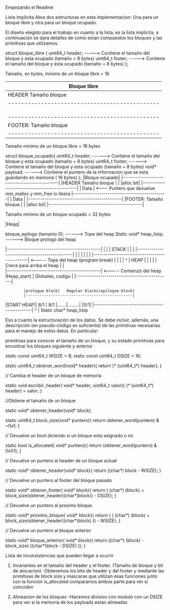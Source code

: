 Empezando el Readme

Lista implicita
Abra dos estructuras en esta implementacion: Una para un bloque libre y otra para un bloque ocupado.

El diseño elegido para el trabajo en cuanto a la lista, es la lista implicita, a continuación se dará detalles de como estan compuestos los bloques y las primitivas que utilizamos.

struct bloque_libre {
  uint64_t header;            -----> Contiene el tamaño del bloque y esta ocupado (tamaño = 8 bytes)
  uint64_t footer;            -----> Contiene el tamaño del bloque y esta ocupado  (tamaño = 8 bytes)
};

Tamaño, en bytes, minimo de un bloque libre = 16


|Bloque libre|
 |----------------------------------------------|
 |HEADER    Tamaño bloque |     |     |alloc bit| (64 bits)
 |----------------------------------------------|
 |                                              |
 |                                              |
 |                                              |
 |----------------------------------------------|
 |FOOTER: Tamaño bloque   |     |     |alloc bit| (64 bits)
 |----------------------------------------------|

Tamaño minimo de un bloque libre =  16 bytes

struct bloque_ocupado{
  uint64_t header;          ------> Contiene el tamaño del bloque y esta ocupado (tamaño = 8 bytes)
  uint64_t footer;          ------> Contiene el tamaño del bloque y esta ocupado  (tamaño = 8 bytes)
  void* payload;            ------> Contiene el puntero de la informacion que se esta guardando en memoria ( 16 bytes)
};
|Bloque ocupado|
|----------------------------------------------|
|HEADER    Tamaño bloque |     |     |alloc bit|
|----------------------------------------------|
|               Data                           | <--- Puntero que devuelve mm_malloc y mm_free lo libera
|----------------------------------------------|
|               Data                           |
|----------------------------------------------|
|FOOTER: Tamaño bloque   |     |     |alloc bit|
|----------------------------------------------|

Tamaño minimo de un bloque ocupado = 32 bytes

|Heap|

 bloque_epilogo (tamanio 0);        ------> Tope del heap
Static void*  heap_listp;           ------> Bloque prologo del heap

|----------------------------------------------|
|                                              |
|                  STACK                       |
|                                              |
|----------------------------------------------|
|                                              |
|                                              |
|                                              |
|----------------------------------------------|  <----- Tope del heap (program break)
|                                              |
|                                              |  ^
|                  HEAP                        |  |
|                                              |  |  Crece para arriba el heap
|                                              |  
|----------------------------------------------|  <----- Comienzo del heap (Heap_start)
|                Globales, codigo              |
|----------------------------------------------|


            |prologue block|   Regular blocks|epilogue block|
            |-----------------------------------------------|
|START HEAP|| 8/1  |  8/1  |.......|.........|          |0/1|
            |-----------------------------------------------|
                  ^
                  |
                  Static char* heap_listp


Eso a cuanto la estructuración de los datos. Se debe incluir, además, una descripción (en pseudo-código es suficiente) de las primitivas necesarias para el manejo de estos datos. En particular:

primitivas para conocer el tamaño de un bloque, y su estado
primitivas para encontrar los bloques siguiente y anterior

static const uint64_t WSIZE = 8;
static const uint64_t DSIZE = 16;

static uint64_t obtener_word(void* header){
   return (* (uint64_t*)  header);
}

// Cambia el header de un bloque de memoria

static void escribir_header( void* header, uint64_t valor){
   (* (uint64_t*) header) = valor;
}

//Obtiene el tamaño de un bloque

static void* obtener_header(void* block);


static uint64_t block_size(void* puntero){
  return obtener_word(puntero) & ~0xf;
}

// Devuelve un bool diciendo si un bloque esta asignado o no

static bool is_allocated( void* puntero){
  return (obtener_word(puntero) & 0x01);
}

// Devuelve un puntero al header de un bloque actual

static void* obtener_header(void* block){
  return ((char*) block - WSIZE);
}

// Devuelve un puntero al footer del bloque pasado

static void* obtener_footer( void* block){
  return (  (char*) (block) + block_size(obtener_header((char*)block)) - DSIZE);
}

// Devuelve un puntero al proximo bloque

static void* proximo_bloque( void* block){
  return ( ( (char*) (block) + block_size(obtener_header((char*)block) )) - WSIZE);
}

// Devuelve un puntero al bloque anterior

static void* bloque_anterior( void* block){
  return ((char*) (block) - block_size( ((char*)block - DSIZE)  ));
}

Lista de inconsistencias que pueden llegar a ocurrir

1) Invariantes en el tamaño del header y el footer. (Tamaño de bloque y bit de alocacion)
    -Obtenemos los bits de header y del footer y mediante las primitivas de block size y mascaras que utilizan esas funciones junto con la funcion is_allocated comparamos ambos parte para ver si coinciden

2) Alineacion de los bloques
    -Hacemos division con modulo con un DSIZE para ver si la memoria de los payloads estan alineadas
